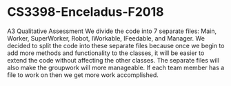 # CS3398-Enceladus-F2018
A3
Qualitative Assessment
We divide the code into 7 separate files: Main, Worker, SuperWorker, Robot, IWorkable, IFeedable, and Manager.  We decided to split the code into these separate files because once we begin to add more methods and functionality to the classes, it will be easier to extend the code without affecting the other classes.  The separate files will also make the groupwork will more manageable.  If each team member has a file to work on then we get more work accomplished.  
